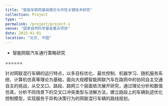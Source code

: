 ```yaml
---
title: "智能车联网基础理论与共性关键技术研究"
collection: Project
type: ""
permalink: /project/project-1
venue: "国家自然科学基金重点项目"
date: 2015-01-01
location: "北京, 中国"
---
```


* 智能网联汽车通行策略研究

======

针对网联混行车辆的运行特点，以多目标优化、最优控制、机器学习、随机服务系统、计算机仿真等理论为基础，面向大规模智能网联汽车在路网中的协同自主交通自主的挑战，从交叉口、路段、路网三个层面依次展开研究，通过理论分析和数值仿真，分析不同场景下的交叉口冲突类型与消解方法，建立路段上的车辆轨迹优化控制模型，实现服务于异构决策行为的网联混行车辆的路线规划。
